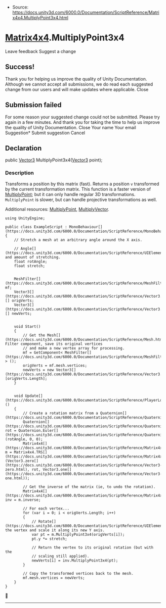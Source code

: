 * Source: https://docs.unity3d.com/6000.0/Documentation/ScriptReference/Matrix4x4.MultiplyPoint3x4.html

#  [Matrix4x4](https://docs.unity3d.com/6000.0/Documentation/ScriptReference/Matrix4x4.html).MultiplyPoint3x4
Leave feedback
Suggest a change
## Success!
Thank you for helping us improve the quality of Unity Documentation. Although we cannot accept all submissions, we do read each suggested change from our users and will make updates where applicable.
Close
## Submission failed
For some reason your suggested change could not be submitted. Please <a>try again</a> in a few minutes. And thank you for taking the time to help us improve the quality of Unity Documentation.
Close
Your name Your email Suggestion* Submit suggestion
Cancel
## Declaration
public [Vector3](https://docs.unity3d.com/6000.0/Documentation/ScriptReference/Vector3.html) MultiplyPoint3x4([Vector3](https://docs.unity3d.com/6000.0/Documentation/ScriptReference/Vector3.html) point); 
### Description
Transforms a position by this matrix (fast).
Returns a position `v` transformed by the current transformation matrix. This function is a faster version of [MultiplyPoint](https://docs.unity3d.com/6000.0/Documentation/ScriptReference/Matrix4x4.MultiplyPoint.html); but it can only handle regular 3D transformations. `MultiplyPoint` is slower, but can handle projective transformations as well.  
  
Additional resources: [MultiplyPoint](https://docs.unity3d.com/6000.0/Documentation/ScriptReference/Matrix4x4.MultiplyPoint.html), [MultiplyVector](https://docs.unity3d.com/6000.0/Documentation/ScriptReference/Matrix4x4.MultiplyVector.html).
```
using UnityEngine;  
  
public class ExampleScript : MonoBehaviour[](https://docs.unity3d.com/6000.0/Documentation/ScriptReference/MonoBehaviour.html)
{
    // Stretch a mesh at an arbitrary angle around the X axis.  
  
    // Angle[](https://docs.unity3d.com/6000.0/Documentation/ScriptReference/UIElements.Angle.html) and amount of stretching.
    float rotAngle;
    float stretch;  
  

    MeshFilter[](https://docs.unity3d.com/6000.0/Documentation/ScriptReference/MeshFilter.html) mf;
    Vector3[](https://docs.unity3d.com/6000.0/Documentation/ScriptReference/Vector3.html)[] origVerts;
    Vector3[](https://docs.unity3d.com/6000.0/Documentation/ScriptReference/Vector3.html)[] newVerts;  
  

    void Start()
    {
        // Get the Mesh[](https://docs.unity3d.com/6000.0/Documentation/ScriptReference/Mesh.html) Filter component, save its original vertices
        // and make a new vertex array for processing.
        mf = GetComponent< MeshFilter[](https://docs.unity3d.com/6000.0/Documentation/ScriptReference/MeshFilter.html) > ();
        origVerts = mf.mesh.vertices;
        newVerts = new Vector3[](https://docs.unity3d.com/6000.0/Documentation/ScriptReference/Vector3.html)[origVerts.Length];
    }  
  

    void Update[](https://docs.unity3d.com/6000.0/Documentation/ScriptReference/PlayerLoop.Update.html)()
    {
        // Create a rotation matrix from a Quaternion[](https://docs.unity3d.com/6000.0/Documentation/ScriptReference/Quaternion.html).
        Quaternion[](https://docs.unity3d.com/6000.0/Documentation/ScriptReference/Quaternion.html) rot = Quaternion.Euler[](https://docs.unity3d.com/6000.0/Documentation/ScriptReference/Quaternion.Euler.html)(rotAngle, 0, 0);
        Matrix4x4[](https://docs.unity3d.com/6000.0/Documentation/ScriptReference/Matrix4x4.html) m = Matrix4x4.TRS[](https://docs.unity3d.com/6000.0/Documentation/ScriptReference/Matrix4x4.TRS.html)(Vector3.zero[](https://docs.unity3d.com/6000.0/Documentation/ScriptReference/Vector3-zero.html), rot, Vector3.one[](https://docs.unity3d.com/6000.0/Documentation/ScriptReference/Vector3-one.html));  
  
        // Get the inverse of the matrix (ie, to undo the rotation).
        Matrix4x4[](https://docs.unity3d.com/6000.0/Documentation/ScriptReference/Matrix4x4.html) inv = m.inverse;  
  
        // For each vertex...
        for (var i = 0; i < origVerts.Length; i++)
        {
            // Rotate[](https://docs.unity3d.com/6000.0/Documentation/ScriptReference/UIElements.Rotate.html) the vertex and scale it along its new Y axis.
            var pt = m.MultiplyPoint3x4(origVerts[i]);
            pt.y *= stretch;  
  
            // Return the vertex to its original rotation (but with the
            // scaling still applied).
            newVerts[i] = inv.MultiplyPoint3x4(pt);
        }  
  
        // Copy the transformed vertices back to the mesh.
        mf.mesh.vertices = newVerts;
    }
}

```

* * *
